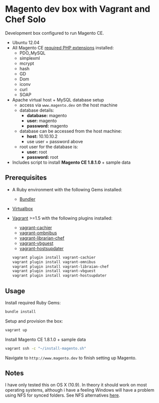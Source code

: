 # Magento dev box with Vagrant and Chef Solo

Development box configured to run Magento CE.

- Ubuntu 12.04
- All Magento CE [required PHP extensions](http://magento.com/resources/system-requirements) installed:
	- PDO_MySQL
	- simplexml
	- mcrypt
	- hash
	- GD
	- Dom
	- iconv
	- curl
	- SOAP
- Apache virtual host + MySQL database setup
	- access via `www.magento.dev` on the host machine
	- database details:
		- **database:** magento
		- **user:** magento
		- **password:** magento
	- database can be accessed from the host machine:
		- **host:** 10.10.10.2
		- use user + password above
	- root user for the database is:
		- **user:** root
		- **password:** root
- Includes script to install **Magento CE 1.8.1.0** + sample data

## Prerequisites

- A Ruby environment with the following Gems installed:

	- [Bundler](http://bundler.io/)

- [Virtualbox](https://www.virtualbox.org/)

- [Vagrant](http://www.vagrantup.com/) >=1.5 with the following plugins installed:

	- [vagrant-cachier](https://github.com/fgrehm/vagrant-cachier)
	- [vagrant-ombnibus](https://github.com/schisamo/vagrant-omnibus)
	- [vagrant-librarian-chef](https://github.com/jimmycuadra/vagrant-librarian-chef)
	- [vagrant-vbguest](https://github.com/dotless-de/vagrant-vbguest)
	- [vagrant-hostsupdater](https://github.com/cogitatio/vagrant-hostsupdater)

	```bash
	vagrant plugin install vagrant-cachier
	vagrant plugin install vagrant-omnibus
	vagrant plugin install vagrant-libraian-chef
	vagrant plugin install vagrant-vbguest
	vagrant plugin install vagrant-hostsupdater
	```

## Usage

Install required Ruby Gems:

```bash
bundle install
```

Setup and provision the box:

```bash
vagrant up
```

Install Magento CE 1.8.1.0 + sample data

```bash
vagrant ssh -c "~/install-magento.sh"
```

Navigate to `http://www.magento.dev` to finish setting up Magento.

## Notes

I have only tested this on OS X (10.9). In theory it should work on most operating systems, although i have a feeling Windows will have a problem using NFS for synced folders.
See NFS alternatives [here](https://docs.vagrantup.com/v2/synced-folders/basic_usage.html).